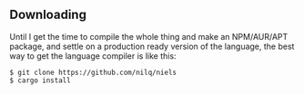 Downloading
---

Until I get the time to compile the whole thing and make an NPM/AUR/APT package, and settle on a production ready version of the language, the best way to get the language compiler is like this:

```
$ git clone https://github.com/nilq/niels
$ cargo install
```